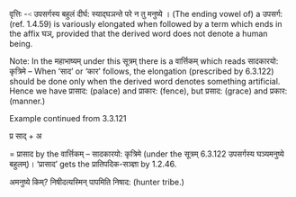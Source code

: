 




वृत्तिः --ः उपसर्गस्य बहुलं दीर्घ: स्याद्घञन्ते परे न तु मनुष्ये । (The ending vowel of) a उपसर्ग: (ref. 1.4.59) is variously elongated when followed by a term which ends in the affix घञ्, provided that the derived word does not denote a human being.

Note: In the महाभाष्यम् under this सूत्रम् there is a वार्त्तिकम् which reads सादकारयो: कृत्रिमे – When ‘साद’ or ‘कार’ follows, the elongation (prescribed by 6.3.122) should be done only when the derived word denotes something artificial. Hence we have प्रासाद: (palace) and प्राकार: (fence), but प्रसाद: (grace) and प्रकार: (manner.)


Example continued from 3.3.121


प्र साद् + अ

= प्रासाद by the वार्त्तिकम् – सादकारयो: कृत्रिमे (under the सूत्रम् 6.3.122 उपसर्गस्य घञ्यमनुष्ये बहुलम्)। ‘प्रासाद’ gets the प्रातिपदिक-सञ्ज्ञा by 1.2.46.


अमनुष्ये किम्? निषीदत्यस्मिन् पापमिति निषाद: (hunter tribe.)

